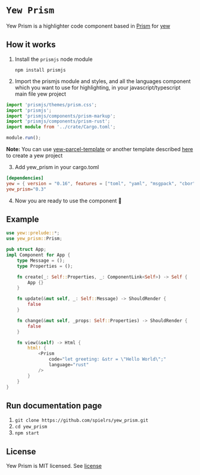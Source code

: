# `Yew Prism`

Yew Prism is a highlighter code component based in [Prism](https://prismjs.com) for [yew](https://yew.rs)

## How it works

1. Install the `prismjs` node module

    `npm install prismjs`

2. Import the prismjs module and styles, and all the languages component which you want to use for highlighting,
in your javascript/typescript main file yew project

```typescript
import 'prismjs/themes/prism.css';
import 'prismjs';
import 'prismjs/components/prism-markup';
import 'prismjs/components/prism-rust';
import module from '../crate/Cargo.toml';

module.run();
```

**Note:** You can use [yew-parcel-template](https://github.com/spielrs/yew-parcel-template) or another template described
[here](https://yew.rs/docs/getting-started/starter-templates) to create a yew project

3. Add yew_prism in your cargo.toml

```toml
[dependencies]
yew = { version = "0.16", features = ["toml", "yaml", "msgpack", "cbor", "web_sys"]}
yew_prism="0.3"
```

4. Now you are ready to use the component &#128640;

## Example

```rust
use yew::prelude::*;
use yew_prism::Prism;

pub struct App;
impl Component for App {
    type Message = ();
    type Properties = ();

    fn create(_: Self::Properties, _: ComponentLink<Self>) -> Self {
        App {}
    }

    fn update(&mut self, _: Self::Message) -> ShouldRender {
        false
    }

    fn change(&mut self, _props: Self::Properties) -> ShouldRender {
        false
    }

    fn view(&self) -> Html {
        html! {
            <Prism
                code="let greeting: &str = \"Hello World\";"
                language="rust"
            />
        }
    }
}

```

## Run documentation page

1. `git clone https://github.com/spielrs/yew_prism.git`
2. `cd yew_prism`
3. `npm start`

## License

Yew Prism is MIT licensed. See [license](LICENSE)